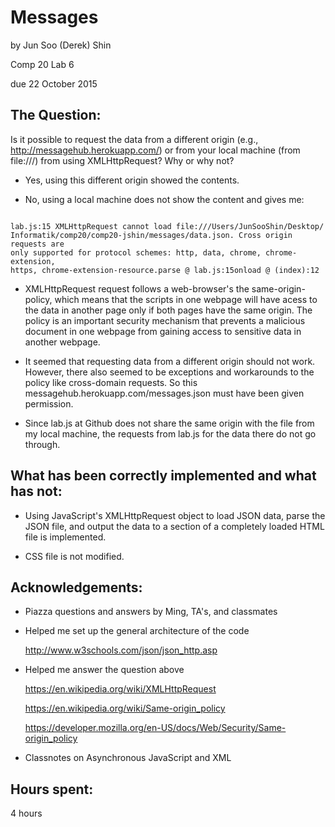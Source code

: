 # Messages

by Jun Soo (Derek) Shin

Comp 20 Lab 6

due 22 October 2015

## The Question:

Is it possible to request the data from a different origin (e.g., 
http://messagehub.herokuapp.com/) or from your local machine (from file:///) 
from using XMLHttpRequest? Why or why not?

- Yes, using this different origin showed the contents.

- No, using a local machine does not show the content and gives me:

<pre><code>
lab.js:15 XMLHttpRequest cannot load file:///Users/JunSooShin/Desktop/
Informatik/comp20/comp20-jshin/messages/data.json. Cross origin requests are 
only supported for protocol schemes: http, data, chrome, chrome-extension, 
https, chrome-extension-resource.parse @ lab.js:15onload @ (index):12
</code></pre>

- XMLHttpRequest request follows a web-browser's the same-origin-policy, which 
  means that the scripts in one webpage will have acess to the data in another 
  page only if both pages have the same origin. The policy is an important 
  security mechanism that prevents a malicious document in one webpage from 
  gaining access to sensitive data in another webpage.

- It seemed that requesting data from a different origin should not work.
  However, there also seemed to be exceptions and workarounds to the policy
  like cross-domain requests. So this messagehub.herokuapp.com/messages.json
  must have been given permission.

- Since lab.js at Github does not share the same origin with the file from 
  my local machine, the requests from lab.js for the data there do not go 
  through.

## What has been correctly implemented and what has not:

- Using JavaScript's XMLHttpRequest object to load JSON data, parse the  JSON 
  file, and output the data to a section of a completely loaded HTML file is 
  implemented.

- CSS file is not modified.	

## Acknowledgements: 

- Piazza questions and answers by Ming, TA's, and classmates

- Helped me set up the general architecture of the code
  
  <http://www.w3schools.com/json/json_http.asp>

- Helped me answer the question above
  
  <https://en.wikipedia.org/wiki/XMLHttpRequest>
  
  <https://en.wikipedia.org/wiki/Same-origin_policy>
  
  <https://developer.mozilla.org/en-US/docs/Web/Security/Same-origin_policy>

- Classnotes on Asynchronous JavaScript and XML	  

## Hours spent: 

4 hours